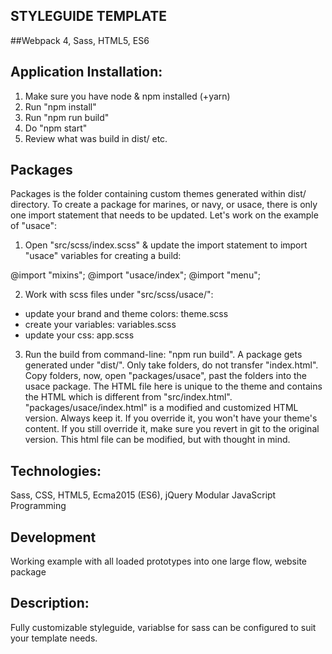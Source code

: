 STYLEGUIDE TEMPLATE
-------------------------------------------------------------------------------

##Webpack 4, Sass, HTML5, ES6

Application Installation:
-------------------------------------------------------------------------------
1. Make sure you have node & npm installed (+yarn)
2. Run "npm install"
3. Run "npm run build"
4. Do "npm start"
5. Review what was build in dist/ etc.


Packages
-------------------------------------------------------------------------------
Packages is the folder containing custom themes generated within dist/ directory.
To create a package for marines, or navy, or usace, there is only one import
statement that needs to be updated. Let's work on the example of "usace":

1. Open "src/scss/index.scss" & update the import statement to import "usace"
variables for creating a build:

@import "mixins";
@import "usace/index";
@import "menu";

2. Work with scss files under "src/scss/usace/":

- update your brand and theme colors: theme.scss
- create your variables: variables.scss
- update your css: app.scss

3. Run the build from command-line: "npm run build". A package gets generated
under "dist/". Only take folders, do not transfer "index.html". Copy folders,
now, open "packages/usace", past the folders into the usace package. The HTML file
here is unique to the theme and contains the HTML which is different from
"src/index.html". "packages/usace/index.html" is a modified and customized HTML
version. Always keep it. If you override it, you won't have your theme's content.
If you still override it, make sure you revert in git to the original version.
This html file can be modified, but with thought in mind.

Technologies:
-------------------------------------------------------------------------------
Sass, CSS, HTML5, Ecma2015 (ES6), jQuery Modular JavaScript Programming

Development
-------------------------------------------------------------------------------
Working example with all loaded prototypes into one large flow, website package

Description:
-------------------------------------------------------------------------------
Fully customizable styleguide, variablse for sass can be configured to suit
your template needs.
